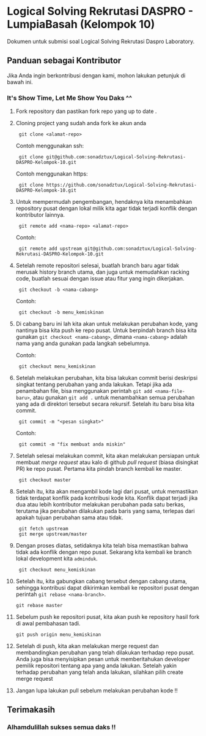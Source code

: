 # Logical Solving Rekrutasi DASPRO - LumpiaBasah (Kelompok 10)
Dokumen untuk submisi soal Logical Solving Rekrutasi Daspro Laboratory.

## Panduan sebagai Kontributor
Jika Anda ingin berkontribusi dengan kami, mohon lakukan petunjuk di bawah ini.

### It's Show Time, Let Me Show You Daks ^^
1. Fork repository dan pastikan fork repo yang up to date .
2. Cloning project yang sudah anda fork ke akun anda

        git clone <alamat-repo>

    Contoh menggunakan ssh:

        git clone git@github.com:sonadztux/Logical-Solving-Rekrutasi-DASPRO-Kelompok-10.git

    Contoh menggunakan https:

        git clone https://github.com/sonadztux/Logical-Solving-Rekrutasi-DASPRO-Kelompok-10.git
        
3. Untuk mempermudah pengembangan, hendaknya kita menambahkan repository pusat dengan lokal milik kita agar tidak terjadi konflik dengan kontributor lainnya.

        git remote add <nama-repo> <alamat-repo>

    Contoh:

        git remote add upstream git@github.com:sonadztux/Logical-Solving-Rekrutasi-DASPRO-Kelompok-10.git
        
4. Setelah remote repositori selesai, buatlah branch baru agar tidak merusak history branch utama, dan juga untuk memudahkan racking code, buatlah sesuai dengan issue atau fitur yang ingin dikerjakan.

        git checkout -b <nama-cabang>

    Contoh:

        git checkout -b menu_kemiskinan

5. Di cabang baru ini lah kita akan untuk melakukan perubahan kode, yang nantinya bisa kita push ke repo pusat. Untuk berpindah branch bisa kita gunakan `git checkout <nama-cabang>`, dimana `<nama-cabang>` adalah nama yang anda gunakan pada langkah sebelumnya.

    Contoh:

        git checkout menu_kemiskinan
        
6. Setelah melakukan perubahan, kita bisa lakukan commit berisi deskripsi singkat tentang perubahan yang anda lakukan. Tetapi jika ada penambahan file, bisa menggunakan perintah `git add <nama-file-baru>`, atau gunakan `git add .` untuk menambahkan semua perubahan yang ada di direktori tersebut secara rekursif. Setelah itu baru bisa kita commit.

        git commit -m "<pesan singkat>"

    Contoh:

        git commit -m "fix membuat anda miskin"

7. Setelah selesai melakukan commit, kita akan melakukan persiapan untuk membuat *merge request* atau kalo di github *pull request* (biasa disingkat PR) ke repo pusat. Pertama kita pindah branch kembali ke master. 

        git checkout master

8. Setelah itu, kita akan mengambil kode lagi dari pusat, untuk memastikan tidak terdapat konflik pada kontribusi kode kita. Konflik dapat terjadi jika dua atau lebih kontributor melakukan perubahan pada satu berkas, terutama jika perubahan dilakukan pada baris yang sama, terlepas dari apakah tujuan perubahan sama atau tidak.

        git fetch upstream
        git merge upstream/master

9. Dengan proses diatas, setidaknya kita telah bisa memastikan bahwa tidak ada konflik dengan repo pusat. Sekarang kita kembali ke branch lokal development kita `adminduk`.

        git checkout menu_kemiskinan

10. Setelah itu, kita gabungkan cabang tersebut dengan cabang utama, sehingga kontribusi dapat dikirimkan kembali ke repositori pusat dengan perintah `git rebase <nama-branch>`.

        git rebase master

11. Sebelum push ke repositori pusat, kita akan push ke repository hasil fork di awal pembahasan tadi.

        git push origin menu_kemiskinan

12. Setelah di push, kita akan melakukan merge request dan membandingkan perubahan yang telah dilakukan terhadap repo pusat. Anda juga bisa menyisipkan pesan untuk memberitahukan developer pemilik repositori tentang apa yang anda lakukan. Setelah yakin terhadap perubahan yang telah anda lakukan, silahkan pilih create merge request 

13. Jangan lupa lakukan pull sebelum melakukan perubahan kode !!
 

## Terimakasih
### Alhamdulillah sukses semua daks !!
